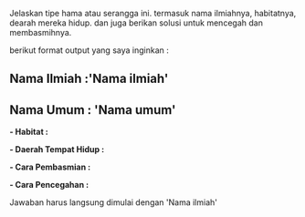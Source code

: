 Jelaskan tipe hama atau serangga ini.
termasuk nama ilmiahnya, habitatnya, dearah mereka hidup. dan juga berikan solusi untuk mencegah dan membasmihnya.

berikut format output yang saya inginkan :
## Nama Ilmiah :'Nama ilmiah'
## Nama Umum : 'Nama umum'

**- Habitat :**

**- Daerah Tempat Hidup :**

**- Cara Pembasmian :**

**- Cara Pencegahan :**

Jawaban harus langsung dimulai dengan 'Nama ilmiah'